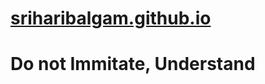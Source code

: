 # [sriharibalgam.github.io](https://github.com/sriharibalgam/sriharibalgam.github.io)


# Do not Immitate, Understand

